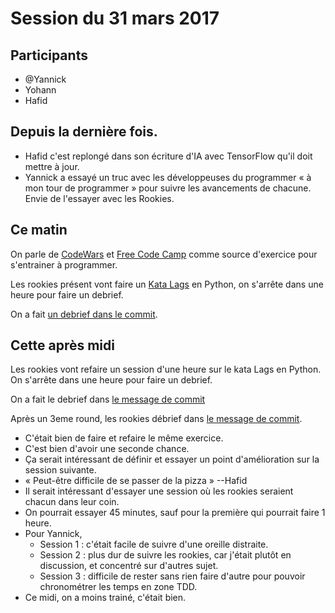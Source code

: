 # Session du 31 mars 2017

## Participants

- @Yannick
- Yohann
- Hafid

## Depuis la dernière fois.


- Hafid c'est replongé dans son écriture d'IA avec TensorFlow qu'il doit mettre
  à jour.
- Yannick a essayé un truc avec les développeuses du programmer « à mon tour de
  programmer » pour suivre les avancements de chacune. Envie de l'essayer avec
  les Rookies.


## Ce matin

On parle de [CodeWars](https://www.codewars.com) et [Free Code
Camp](https://www.freecodecamp.com/) comme source d'exercice pour s'entrainer à
programmer.

Les rookies présent vont faire un [Kata Lags](http://codingdojo.org/kata/Lags/) en Python, on s'arrête dans une heure pour faire un debrief.

On a fait [un debrief dans le commit](https://github.com/ut7/rookie-club/releases/tag/20170331-session-1h-yohann-hafid).

## Cette après midi

Les rookies vont refaire un session d'une heure sur le kata Lags en Python. On s'arrête dans une heure pour faire un debrief.

On a fait le debrief dans [le message de commit](https://github.com/ut7/rookie-club/releases/tag/20170331-session-2-Yohann-et-Hafid)

Après un 3eme round, les rookies débrief dans [le message de commit](https://github.com/ut7/rookie-club/releases/tag/20170331-session-3-Hafid-et-Yohann).


- C'était bien de faire et refaire le même exercice.
- C'est bien d'avoir une seconde chance.
- Ça serait intéressant de définir et essayer un point d'amélioration sur la session suivante.
- « Peut-être difficile de se passer de la pizza » --Hafid
- Il serait intéressant d'essayer une session où les rookies seraient chacun dans leur coin.
- On pourrait essayer 45 minutes, sauf pour la première qui pourrait faire 1 heure.
- Pour Yannick,
  - Session 1 : c'était facile de suivre d'une oreille distraite.
  - Session 2 : plus dur de suivre les rookies, car j'était plutôt en discussion, et concentré sur d'autres sujet.
  - Session 3 : difficile de rester sans rien faire d'autre pour pouvoir chronométrer les temps en zone TDD.
- Ce midi, on a moins trainé, c'était bien.
